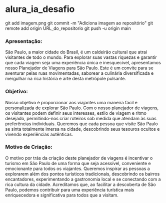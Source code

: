 # alura_ia_desafio
git add imagem.png
git commit -m "Adiciona imagem ao repositório"
git remote add origin URL_do_repositorio
git push -u origin main

### Apresentação:

São Paulo, a maior cidade do Brasil, é um caldeirão cultural que atrai visitantes de todo o mundo. Para explorar suas vastas riquezas e garantir que cada viagem seja uma experiência única e inesquecível, apresentamos nosso Planejador de Viagens para São Paulo. Este é um convite para se aventurar pelas ruas movimentadas, saborear a culinária diversificada e mergulhar na rica história e arte desta metrópole pulsante.

### Objetivo:

Nosso objetivo é proporcionar aos viajantes uma maneira fácil e personalizada de explorar São Paulo. Com o nosso planejador de viagens, os visitantes podem definir seus interesses, estilo de viagem e ritmo desejado, permitindo-nos criar roteiros sob medida que atendam às suas preferências individuais. Queremos que cada pessoa que visite São Paulo se sinta totalmente imersa na cidade, descobrindo seus tesouros ocultos e vivendo experiências autênticas.

### Motivo de Criação:

O motivo por trás da criação deste planejador de viagens é incentivar o turismo em São Paulo de uma forma que seja acessível, conveniente e emocionante para todos os viajantes. Queremos inspirar as pessoas a explorarem além dos pontos turísticos tradicionais, descobrindo os bairros encantadores, experimentando a gastronomia local e se conectando com a rica cultura da cidade. Acreditamos que, ao facilitar a descoberta de São Paulo, podemos contribuir para uma experiência turística mais enriquecedora e significativa para todos que a visitam.
